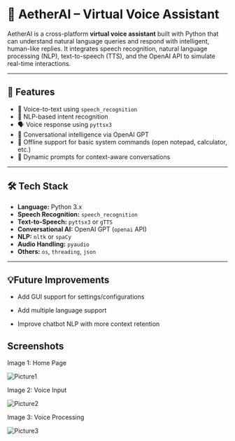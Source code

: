 # 🤖 AetherAI – Virtual Voice Assistant

AetherAI is a cross-platform **virtual voice assistant** built with Python that can understand natural language queries and respond with intelligent, human-like replies. It integrates speech recognition, natural language processing (NLP), text-to-speech (TTS), and the OpenAI API to simulate real-time interactions.

---

## 🚀 Features

- 🎤 Voice-to-text using `speech_recognition`
- 🧠 NLP-based intent recognition
- 🗣️ Voice response using `pyttsx3` 
- 🤖 Conversational intelligence via OpenAI GPT
- 🔌 Offline support for basic system commands (open notepad, calculator, etc.)
- 💬 Dynamic prompts for context-aware conversations

---

## 🛠️ Tech Stack

- **Language:** Python 3.x  
- **Speech Recognition:** `speech_recognition`  
- **Text-to-Speech:** `pyttsx3` or `gTTS`  
- **Conversational AI:** OpenAI GPT (`openai` API)  
- **NLP:** `nltk` or `spaCy`  
- **Audio Handling:** `pyaudio`  
- **Others:** `os`, `threading`, `json`

---

## 💡Future Improvements
- Add GUI support for settings/configurations

- Add multiple language support

- Improve chatbot NLP with more context retention

## Screenshots

Image 1: Home Page

![Picture1](https://github.com/user-attachments/assets/f16a7566-fecf-4cf0-88f7-7b12d63c43b4)


Image 2: Voice Input

![Picture2](https://github.com/user-attachments/assets/ede09c4d-2295-415b-96dc-3028838118eb)

Image 3: Voice Processing

![Picture3](https://github.com/user-attachments/assets/d65c7cd6-8607-4289-a227-fcdb57811a31)
